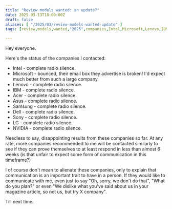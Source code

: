 ```yaml
---
title: "Review models wanted: an update?"
date: 2025-03-13T18:00:00Z
draft: false
aliases: [ "/2025/03/review-models-wanted-update" ]
tags: [review,models,wanted,"2025",companies,Intel,Microsoft,Lenovo,IBM,Acer,Asus,Samsung,Dell,Sony,LG,NVIDIA,TSMC,HP,Siemens,boycott]

---
```


Hey everyone.

Here's the status of the companies I contacted:

- Intel - complete radio silence.
- Microsoft - bounced, their email box they advertise is broken! I'd expect much better from such a large company.
- Lenovo - complete radio silence.
- IBM - complete radio silence.
- Acer - complete radio silence.
- Asus - complete radio silence.
- Samsung - complete radio silence.
- Dell - complete radio silence.
- Sony - complete radio silence.
- LG - complete radio silence.
- NVIDIA - complete radio silence.

Needless to say, disappointing results from these companies so far. At any rate, more companies recommended to me will be contacted similarly to see if they can prove themselves to at least respond in less than almost 6 weeks (is that unfair to expect some form of communication in this timeframe?)

I of course don't mean to alienate these companies, only to explain that communication is an important trait to have in a person. If they would like to communicate with me, even just to say "Oh, sorry, we don't do that", "What do you plan?" or even "We dislike what you've said about us in your magazine article, so not us, but try X company".

Till next time.